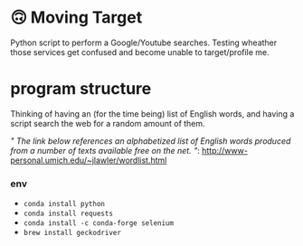 # 🙃 Moving Target

Python script to perform a Google/Youtube searches.  Testing wheather those services get confused and become unable to target/profile me.

# program structure

Thinking of having an (for the time being) list of English words, and having a script search the web for a random amount of them.

_" The link below references an alphabetized list of English words produced from a number of texts available free on the net. "_: http://www-personal.umich.edu/~jlawler/wordlist.html

### env

- `conda install python`
- `conda install requests`
- `conda install -c conda-forge selenium`
- `brew install geckodriver`
